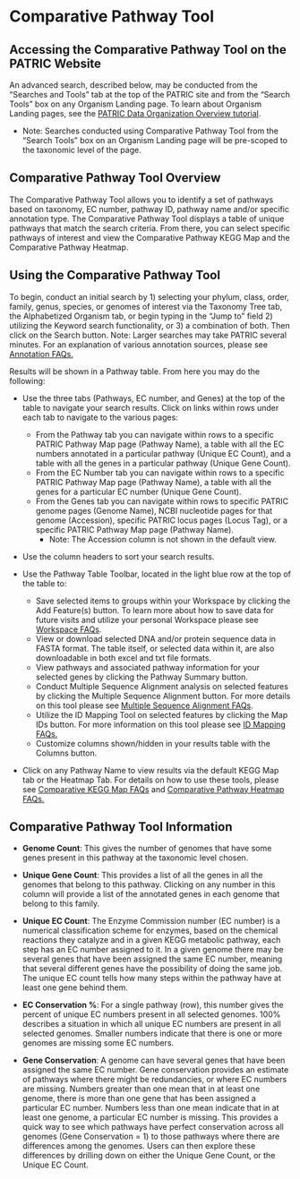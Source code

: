 # Comparative Pathway Tool

## Accessing the Comparative Pathway Tool on the PATRIC Website

An advanced search, described below, may be conducted from the “Searches
and Tools” tab at the top of the PATRIC site and from the “Search Tools”
box on any Organism Landing page. To learn about Organism Landing pages,
see the [PATRIC Data Organization Overview
tutorial](http://enews.patricbrc.org/patric-data-organization-overview/).

-   Note: Searches conducted using Comparative Pathway Tool from the
    “Search Tools” box on an Organism Landing page will be pre-scoped to
    the taxonomic level of the page.

## Comparative Pathway Tool Overview

The Comparative Pathway Tool allows you to identify a set of pathways
based on taxonomy, EC number, pathway ID, pathway name and/or specific
annotation type. The Comparative Pathway Tool displays a table of unique
pathways that match the search criteria. From there, you can select
specific pathways of interest and view the Comparative Pathway KEGG Map
and the Comparative Pathway Heatmap.

## Using the Comparative Pathway Tool

To begin, conduct an initial search by 1) selecting your phylum, class,
order, family, genus, species, or genomes of interest via the Taxonomy
Tree tab, the Alphabetized Organism tab, or begin typing in the “Jump
to” field 2) utilizing the Keyword search functionality, or 3) a
combination of both. Then click on the Search button. Note: Larger
searches may take PATRIC several minutes. For an explanation of various
annotation sources, please see [Annotation
FAQs.](/content/Genome_Annotations)

Results will be shown in a Pathway table. From here you may do the
following:

-   Use the three tabs (Pathways, EC number, and Genes) at the top of
    the table to navigate your search results. Click on links within
    rows under each tab to navigate to the various pages:
    -   From the Pathway tab you can navigate within rows to a specific
        PATRIC Pathway Map page (Pathway Name), a table with all the EC
        numbers annotated in a particular pathway (Unique EC Count), and
        a table with all the genes in a particular pathway (Unique Gene
        Count).
    -   From the EC Number tab you can navigate within rows to a
        specific PATRIC Pathway Map page (Pathway Name), a table with
        all the genes for a particular EC number (Unique Gene Count).
    -   From the Genes tab you can navigate within rows to specific
        PATRIC genome pages (Genome Name), NCBI nucleotide pages for
        that genome (Accession), specific PATRIC locus pages (Locus
        Tag), or a specific PATRIC Pathway Map page (Pathway Name).
        -   Note: The Accession column is not shown in the default view.


-   Use the column headers to sort your search results.

-   Use the Pathway Table Toolbar, located in the light blue row at the
    top of the table to:
    -   Save selected items to groups within your Workspace by clicking
        the Add Feature(s) button. To learn more about how to save data
        for future visits and utilize your personal Workspace please see
        [Workspace FAQs](/content/Workspace_and_Groups).
    -   View or download selected DNA and/or protein sequence data in
        FASTA format. The table itself, or selected data within it, are
        also downloadable in both excel and txt file formats.
    -   View pathways and associated pathway information for your
        selected genes by clicking the Pathway Summary button.
    -   Conduct Multiple Sequence Alignment analysis on selected
        features by clicking the Multiple Sequence Alignment button. For
        more details on this tool please see [Multiple Sequence
        Alignment FAQs](/content/Multiple_Sequence_Alignment).
    -   Utilize the ID Mapping Tool on selected features by clicking the
        Map IDs button. For more information on this tool please see [ID
        Mapping FAQs.](/content/ID_Mapping_Tool)
    -   Customize columns shown/hidden in your results table with the
        Columns button.

-   Click on any Pathway Name to view results via the default KEGG Map
    tab or the Heatmap Tab. For details on how to use these tools,
    please see [Comparative KEGG Map
    FAQs](/content/Comparative_Pathway_KEGG_Map) and [Comparative
    Pathway Heatmap FAQs.](/content/Comparative_Pathway_Heatmap)

## Comparative Pathway Tool Information

-   **Genome Count**: This gives the number of genomes that have some
    genes present in this pathway at the taxonomic level chosen.

-   **Unique Gene Count**: This provides a list of all the genes in all
    the genomes that belong to this pathway. Clicking on any number in
    this column will provide a list of the annotated genes in each
    genome that belong to this family.

-   **Unique EC Count**: The Enzyme Commission number (EC number) is a
    numerical classification scheme for enzymes, based on the chemical
    reactions they catalyze and in a given KEGG metabolic pathway, each
    step has an EC number assigned to it. In a given genome there may be
    several genes that have been assigned the same EC number, meaning
    that several different genes have the possibility of doing the same
    job. The unique EC count tells how many steps within the pathway
    have at least one gene behind them.

-   **EC Conservation %**: For a single pathway (row), this number gives
    the percent of unique EC numbers present in all selected genomes.
    100% describes a situation in which all unique EC numbers are
    present in all selected genomes. Smaller numbers indicate that there
    is one or more genomes are missing some EC numbers.

-   **Gene Conservation**: A genome can have several genes that have
    been assigned the same EC number. Gene conservation provides an
    estimate of pathways where there might be redundancies, or where EC
    numbers are missing. Numbers greater than one mean that in at least
    one genome, there is more than one gene that has been assigned a
    particular EC number. Numbers less than one mean indicate that in at
    least one genome, a particular EC number is missing. This provides a
    quick way to see which pathways have perfect conservation across all
    genomes (Gene Conservation = 1) to those pathways where there are
    differences among the genomes. Users can then explore these
    differences by drilling down on either the Unique Gene Count, or the
    Unique EC Count.
